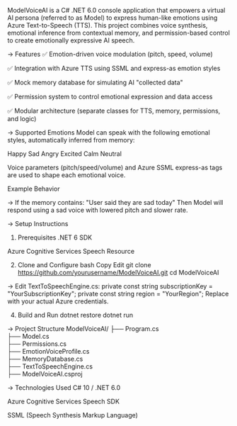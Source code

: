 ModelVoiceAI is a C# .NET 6.0 console application that empowers a virtual AI persona (referred to as Model) to express human-like emotions using Azure Text-to-Speech (TTS). This project combines voice synthesis, emotional inference from contextual memory, and permission-based control to create emotionally expressive AI speech.

-> Features
✅ Emotion-driven voice modulation (pitch, speed, volume)

✅ Integration with Azure TTS using SSML and express-as emotion styles

✅ Mock memory database for simulating AI "collected data"

✅ Permission system to control emotional expression and data access

✅ Modular architecture (separate classes for TTS, memory, permissions, and logic)

-> Supported Emotions
Model can speak with the following emotional styles, automatically inferred from memory:

Happy
Sad
Angry
Excited
Calm
Neutral

Voice parameters (pitch/speed/volume) and Azure SSML express-as tags are used to shape each emotional voice.

Example Behavior

-> If the memory contains:
"User said they are sad today"
Then Model will respond using a sad voice with lowered pitch and slower rate.

-> Setup Instructions
1. Prerequisites
.NET 6 SDK

Azure Cognitive Services Speech Resource

2. Clone and Configure
bash
Copy
Edit
git clone https://github.com/yourusername/ModelVoiceAI.git
cd ModelVoiceAI

-> Edit TextToSpeechEngine.cs:
private const string subscriptionKey = "YourSubscriptionKey";
private const string region = "YourRegion";
Replace with your actual Azure credentials.

4. Build and Run
dotnet restore
dotnet run

-> Project Structure
ModelVoiceAI/
├── Program.cs                
├── Model.cs               	 
├── Permissions.cs            
├── EmotionVoiceProfile.cs  
├── MemoryDatabase.cs  
├── TextToSpeechEngine.cs   
├── ModelVoiceAI.csproj

-> Technologies Used
C# 10 / .NET 6.0

Azure Cognitive Services Speech SDK

SSML (Speech Synthesis Markup Language)

